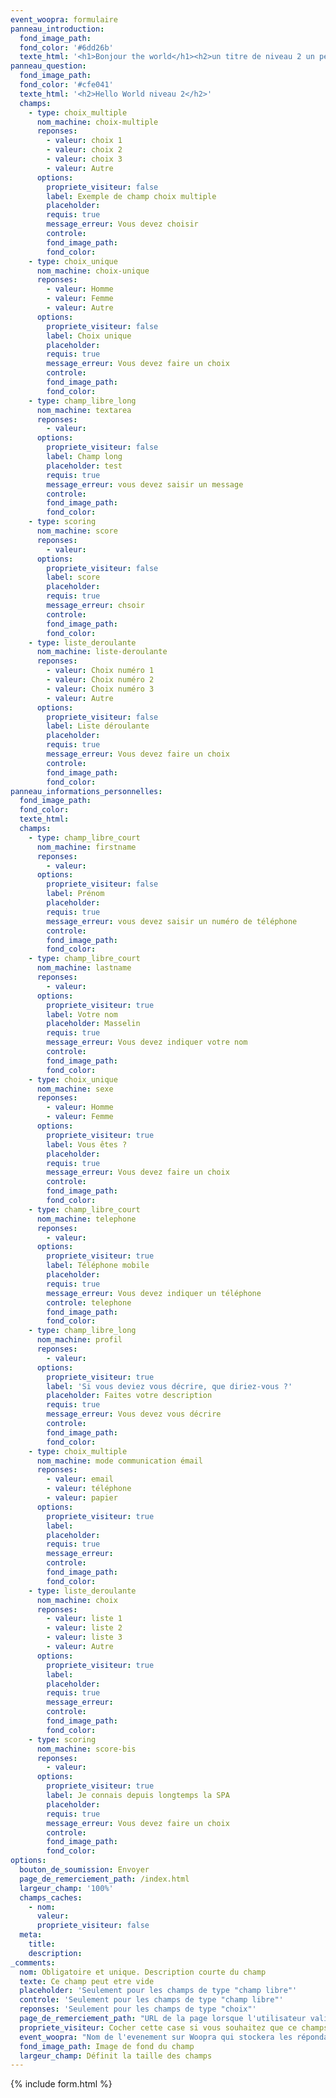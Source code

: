 ```yaml
---
event_woopra: formulaire
panneau_introduction:
  fond_image_path:
  fond_color: '#6dd26b'
  texte_html: '<h1>Bonjour the world</h1><h2>un titre de niveau 2 un peu plus long que le titre principal</h2>'
panneau_question:
  fond_image_path:
  fond_color: '#cfe041'
  texte_html: '<h2>Hello World niveau 2</h2>'
  champs:
    - type: choix_multiple
      nom_machine: choix-multiple
      reponses:
        - valeur: choix 1
        - valeur: choix 2
        - valeur: choix 3
        - valeur: Autre
      options:
        propriete_visiteur: false
        label: Exemple de champ choix multiple
        placeholder:
        requis: true
        message_erreur: Vous devez choisir
        controle:
        fond_image_path:
        fond_color:
    - type: choix_unique
      nom_machine: choix-unique
      reponses:
        - valeur: Homme
        - valeur: Femme
        - valeur: Autre
      options:
        propriete_visiteur: false
        label: Choix unique
        placeholder:
        requis: true
        message_erreur: Vous devez faire un choix
        controle:
        fond_image_path:
        fond_color:
    - type: champ_libre_long
      nom_machine: textarea
      reponses:
        - valeur:
      options:
        propriete_visiteur: false
        label: Champ long
        placeholder: test
        requis: true
        message_erreur: vous devez saisir un message
        controle:
        fond_image_path:
        fond_color:
    - type: scoring
      nom_machine: score
      reponses:
        - valeur:
      options:
        propriete_visiteur: false
        label: score
        placeholder:
        requis: true
        message_erreur: chsoir
        controle:
        fond_image_path:
        fond_color:
    - type: liste_deroulante
      nom_machine: liste-deroulante
      reponses:
        - valeur: Choix numéro 1
        - valeur: Choix numéro 2
        - valeur: Choix numéro 3
        - valeur: Autre
      options:
        propriete_visiteur: false
        label: Liste déroulante
        placeholder:
        requis: true
        message_erreur: Vous devez faire un choix
        controle:
        fond_image_path:
        fond_color:
panneau_informations_personnelles:
  fond_image_path:
  fond_color:
  texte_html:
  champs:
    - type: champ_libre_court
      nom_machine: firstname
      reponses:
        - valeur:
      options:
        propriete_visiteur: false
        label: Prénom
        placeholder:
        requis: true
        message_erreur: vous devez saisir un numéro de téléphone
        controle:
        fond_image_path:
        fond_color:
    - type: champ_libre_court
      nom_machine: lastname
      reponses:
        - valeur:
      options:
        propriete_visiteur: true
        label: Votre nom
        placeholder: Masselin
        requis: true
        message_erreur: Vous devez indiquer votre nom
        controle:
        fond_image_path:
        fond_color:
    - type: choix_unique
      nom_machine: sexe
      reponses:
        - valeur: Homme
        - valeur: Femme
      options:
        propriete_visiteur: true
        label: Vous êtes ?
        placeholder:
        requis: true
        message_erreur: Vous devez faire un choix
        controle:
        fond_image_path:
        fond_color:
    - type: champ_libre_court
      nom_machine: telephone
      reponses:
        - valeur:
      options:
        propriete_visiteur: true
        label: Téléphone mobile
        placeholder:
        requis: true
        message_erreur: Vous devez indiquer un téléphone
        controle: telephone
        fond_image_path:
        fond_color:
    - type: champ_libre_long
      nom_machine: profil
      reponses:
        - valeur:
      options:
        propriete_visiteur: true
        label: 'Si vous deviez vous décrire, que diriez-vous ?'
        placeholder: Faites votre description
        requis: true
        message_erreur: Vous devez vous décrire
        controle:
        fond_image_path:
        fond_color:
    - type: choix_multiple
      nom_machine: mode communication émail
      reponses:
        - valeur: email
        - valeur: téléphone
        - valeur: papier
      options:
        propriete_visiteur: true
        label:
        placeholder:
        requis: true
        message_erreur:
        controle:
        fond_image_path:
        fond_color:
    - type: liste_deroulante
      nom_machine: choix
      reponses:
        - valeur: liste 1
        - valeur: liste 2
        - valeur: liste 3
        - valeur: Autre
      options:
        propriete_visiteur: true
        label:
        placeholder:
        requis: true
        message_erreur:
        controle:
        fond_image_path:
        fond_color:
    - type: scoring
      nom_machine: score-bis
      reponses:
        - valeur:
      options:
        propriete_visiteur: true
        label: Je connais depuis longtemps la SPA
        placeholder:
        requis: true
        message_erreur: Vous devez faire un choix
        controle:
        fond_image_path:
        fond_color:
options:
  bouton_de_soumission: Envoyer
  page_de_remerciement_path: /index.html
  largeur_champ: '100%'
  champs_caches:
    - nom:
      valeur:
      propriete_visiteur: false
  meta:
    title:
    description:
_comments:
  nom: Obligatoire et unique. Description courte du champ
  texte: Ce champ peut etre vide
  placeholder: 'Seulement pour les champs de type "champ libre"'
  controle: 'Seulement pour les champs de type "champ libre"'
  reponses: 'Seulement pour les champs de type "choix"'
  page_de_remerciement_path: "URL de la page lorsque l'utilisateur valide le formulaire"
  propriete_visiteur: Cocher cette case si vous souhaitez que ce champs remonte dans les propriété du visiteur sur Woopra
  event_woopra: "Nom de l'evenement sur Woopra qui stockera les répondants <a href=\"http://google.com\" target=\"_blank\">blabla</a>"
  fond_image_path: Image de fond du champ
  largeur_champ: Définit la taille des champs
---
```

{% include form.html %}
